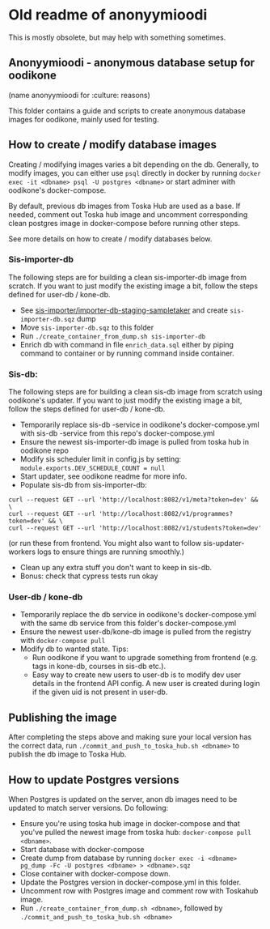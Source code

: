 # Old readme of anonyymioodi

This is mostly obsolete, but may help with something sometimes.

## Anonyymioodi - anonymous database setup for oodikone

(name anonyymioodi for :culture: reasons)

This folder contains a guide and scripts to create anonymous database images for oodikone, mainly used for testing.

## How to create / modify database images

Creating / modifying images varies a bit depending on the db. Generally, to modify images, you can either use `psql` directly in docker by running `docker exec -it <dbname> psql -U postgres <dbname>` or start adminer with oodikone's docker-compose.

By default, previous db images from Toska Hub are used as a base. If needed, comment out Toska hub image and uncomment corresponding clean postgres image in docker-compose before running other steps.

See more details on how to create / modify databases below.

### Sis-importer-db

The following steps are for building a clean sis-importer-db image from scratch. If you want to just modify the existing image a bit, follow the steps defined for user-db / kone-db.

- See [sis-importer/importer-db-staging-sampletaker](https://github.com/UniversityOfHelsinkiCS/sis-importer/tree/master/importer-db-staging-sampletaker) and create `sis-importer-db.sqz` dump
- Move `sis-importer-db.sqz` to this folder
- Run `./create_container_from_dump.sh sis-importer-db`
- Enrich db with command in file `enrich_data.sql` either by piping command to container or by running command inside container.

### Sis-db:

The following steps are for building a clean sis-db image from scratch using oodikone's updater. If you want to just modify the existing image a bit, follow the steps defined for user-db / kone-db.

- Temporarily replace sis-db -service in oodikone's docker-compose.yml with sis-db -service from this repo's docker-compose.yml
- Ensure the newest sis-importer-db image is pulled from toska hub in oodikone repo
- Modify sis scheduler limit in config.js by setting: `module.exports.DEV_SCHEDULE_COUNT = null`
- Start updater, see oodikone readme for more info.
- Populate sis-db from sis-importer-db:

```
curl --request GET --url 'http://localhost:8082/v1/meta?token=dev' && \
curl --request GET --url 'http://localhost:8082/v1/programmes?token=dev' && \
curl --request GET --url 'http://localhost:8082/v1/students?token=dev'
```

(or run these from frontend. You might also want to follow sis-updater-workers logs to ensure things are running smoothly.)

- Clean up any extra stuff you don't want to keep in sis-db.
- Bonus: check that cypress tests run okay

### User-db / kone-db

- Temporarily replace the db service in oodikone's docker-compose.yml with the same db service from this folder's docker-compose.yml
- Ensure the newest user-db/kone-db image is pulled from the registry with `docker-compose pull`
- Modify db to wanted state. Tips:
  - Run oodikone if you want to upgrade something from frontend (e.g. tags in kone-db, courses in sis-db etc.).
  - Easy way to create new users to user-db is to modify dev user details in the frontend API config. A new user is created during login if the given uid is not present in user-db.

## Publishing the image

After completing the steps above and making sure your local version has the correct data, run `./commit_and_push_to_toska_hub.sh <dbname>` to publish the db image to Toska Hub.

## How to update Postgres versions

When Postgres is updated on the server, anon db images need to be updated to match server versions. Do following:

- Ensure you're using toska hub image in docker-compose and that you've pulled the newest image from toska hub: `docker-compose pull <dbname>`.
- Start database with docker-compose
- Create dump from database by running `docker exec -i <dbname> pg_dump -Fc -U postgres <dbname> > <dbname>.sqz`
- Close container with docker-compose down.
- Update the Postgres version in docker-compose.yml in this folder.
- Uncomment row with Postgres image and comment row with Toskahub image.
- Run `./create_container_from_dump.sh <dbname>`, followed by `./commit_and_push_to_toska_hub.sh <dbname>`
